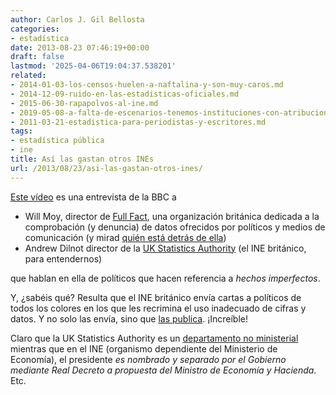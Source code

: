```yaml
---
author: Carlos J. Gil Bellosta
categories:
- estadística
date: 2013-08-23 07:46:19+00:00
draft: false
lastmod: '2025-04-06T19:04:37.538201'
related:
- 2014-01-03-los-censos-huelen-a-naftalina-y-son-muy-caros.md
- 2014-12-09-ruido-en-las-estadisticas-oficiales.md
- 2015-06-30-rapapolvos-al-ine.md
- 2019-05-08-a-falta-de-escenarios-tenemos-instituciones-con-atribuciones-solapadas.md
- 2011-03-21-estadistica-para-periodistas-y-escritores.md
tags:
- estadística pública
- ine
title: Así las gastan otros INEs
url: /2013/08/23/asi-las-gastan-otros-ines/
---
```


[Este vídeo](http://www.significancemagazine.org/details/webexclusive/5102921/Refereeing-the-abusers-of-statistics.html) es una entrevista de la BBC a

* Will Moy, director de [Full Fact](http://fullfact.org/), una organización británica dedicada a la comprobación (y denuncia) de datos ofrecidos por políticos y medios de comunicación (y mirad [quién está detrás de ella](http://fullfact.org/about/team))
* Andrew Dilnot director de la [UK Statistics Authority](http://www.statisticsauthority.gov.uk/) (el INE británico, para entendernos)

que hablan en ella de políticos que hacen referencia a _hechos imperfectos_.

Y, ¿sabéis qué? Resulta que el INE británico envía cartas a políticos de todos los colores en los que les recrimina el uso inadecuado de cifras y datos. Y no solo las envía, sino que [las publica](http://www.statisticsauthority.gov.uk/reports---correspondence/correspondence/index.html). ¡Increíble!

Claro que la UK Statistics Authority es un [departamento no ministerial](http://en.wikipedia.org/wiki/Non-ministerial_department) mientras que en el INE (organismo dependiente del Ministerio de Economía), el presidente _es nombrado y separado por el Gobierno mediante Real Decreto a propuesta del Ministro de Economía y Hacienda_. Etc.